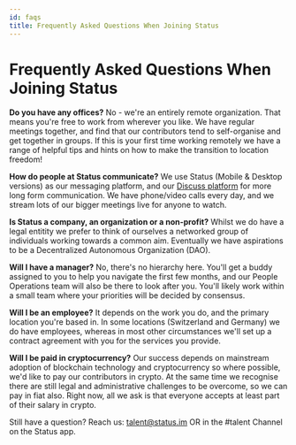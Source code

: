 ```yaml
---
id: faqs
title: Frequently Asked Questions When Joining Status
---
```


# Frequently Asked Questions When Joining Status


**Do you have any offices?** No - we're an entirely remote organization. That means you're free to work from wherever you like. We have regular meetings together, and find that our contributors tend to self-organise and get together in groups. If this is your first time working remotely we have a range of helpful tips and hints on how to make the transition to location freedom! 

**How do people at Status communicate?** We use Status (Mobile & Desktop versions) as our messaging platform, and our [Discuss platform](https://discuss.status.im/) for more long form communication. We have phone/video calls every day, and we stream lots of our bigger meetings live for anyone to watch. 

**Is Status a company, an organization or a non-profit?** Whilst we do have a legal entitity we prefer to think of ourselves  a networked group of individuals working towards a common aim. Eventually we have aspirations to be a Decentralized Autonomous Organization (DAO). 

**Will I have a manager?** No, there's no hierarchy here. You'll get a buddy assigned to you to help you navigate the first few months, and our People Operations team will also be there to look after you. You'll likely work within a small team where your priorities will be decided by consensus. 

**Will I be an employee?** It depends on the work you do, and the primary location you're based in. In some locations (Switzerland and Germany) we do have employees, whereas in most other circumstances we'll set up a contract agreement with you for the services you provide. 

**Will I be paid in cryptocurrency?** Our success depends on mainstream adoption of blockchain technology and cryptocurrency so where possible, we'd like to pay our contributors in crypto. At the same time we recognise there are still legal and administrative challenges to be overcome, so we can pay in fiat also. Right now, all we ask is that everyone accepts at least part of their salary in crypto. 

Still have a question? Reach us: talent@status.im OR in the #talent Channel on the Status app. 
